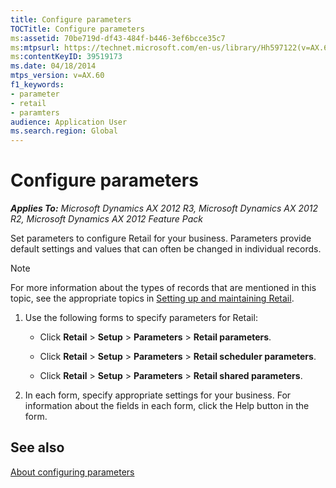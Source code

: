 ```yaml
---
title: Configure parameters
TOCTitle: Configure parameters
ms:assetid: 70be719d-df43-484f-b446-3ef6bcce35c7
ms:mtpsurl: https://technet.microsoft.com/en-us/library/Hh597122(v=AX.60)
ms:contentKeyID: 39519173
ms.date: 04/18/2014
mtps_version: v=AX.60
f1_keywords:
- parameter
- retail
- paramters
audience: Application User
ms.search.region: Global
---
```


# Configure parameters 


_**Applies To:** Microsoft Dynamics AX 2012 R3, Microsoft Dynamics AX 2012 R2, Microsoft Dynamics AX 2012 Feature Pack_

Set parameters to configure Retail for your business. Parameters provide default settings and values that can often be changed in individual records.


> [!NOTE]
> <P>For more information about the types of records that are mentioned in this topic, see the appropriate topics in <A href="setting-up-and-maintaining-retail.md">Setting up and maintaining Retail</A>.</P>



1.  Use the following forms to specify parameters for Retail:
    
      - Click **Retail** \> **Setup** \> **Parameters** \> **Retail parameters**.
    
      - Click **Retail** \> **Setup** \> **Parameters** \> **Retail scheduler parameters**.
    
      - Click **Retail** \> **Setup** \> **Parameters** \> **Retail shared parameters**.

2.  In each form, specify appropriate settings for your business. For information about the fields in each form, click the Help button in the form.

## See also

[About configuring parameters](about-configuring-parameters.md)

  


